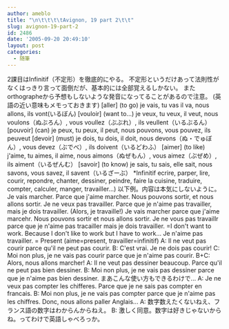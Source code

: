 ```yaml
---
author: ameblo
title: "\n\t\t\t\tAvignon, 19 part 2\t\t"
slug: avignon-19-part-2
id: 2486
date: '2005-09-20 20:49:10'
layout: post
categories:
  - 随筆
---
```


2課目はInfinitif（不定形）を徹底的にやる。 不定形というだけあって法則性がなくはっきり言って面倒だが、基本的には全部覚えるしかない。 またorthographeから予想もしないような発音になってることがあるので注意。 (英語の近い意味もメモっておきます) [aller] (to go) je vais, tu vas il va, nous allons, ils vont(いるぼん) [vouloir] (want to...) je veux, tu veux, il veut, nous voulons（ぬぶろん）, vous voullez（ぶぶれ）, ils veullent（いるぶるん） [pouvoir] (can) je peux, tu peux, il peut, nous pouvons, vous pouvez, ils peuveut [devoir] (must) je dois, tu dois, il doit, nous devons（ぬ・でゅぼん）, vous devez（ぶでべ）, ils doivent（いるどわふ） [aimer] (to like) j'aime, tu aimes, il aime, nous aimons（ぬぜもん）, vous aimez（ぶぜめ）, ils aiment（いるぜんむ） [savoir] (to know) je sais, tu sais, elle sait, nous savons, vous savez, il savent（いるざーぶ） *Infinitif ecrire, parper, lire, courir, repondre, chanter, dessiner, peindre, faire la cuisine, traduire, compter, calculer, manger, travailler...) 以下例。内容は本気にしないように。 Je vais marcher. Parce que j'aime marcher. Nous pouvons sortir, et nous allons sortir. Je ne veux pas travailler. Parce que je n'aime pas travailler, mais je dois travailler. (Alors, je travaille!) Je vais marcher parce que j'aime marcehr. Nous pouvons sortir et nous allons sortir. Je ne vous pas travaillr parce que je n'aime pas tracailler mais je dois travailler. =I don't want to work. Because I don't like to work but I have to work... Je n'aime pas travailler. = Present (aime=present, travailler=infinitif) A: Il ne veut pas courir parce qu'il ne peut pas courir. B: C'est vrai. Je ne dois pas courir! C: Moi non plus, je ne vais pas courir parce que je n'aime pas courir. B+C: Alors, nous allons marcher! A: Il ne veut pas dessiner beaucoup. Parce qu'il ne peut pas bien dessiner. B: Moi non plus, je ne vais pas dessiner parce que je n'aime pas bien dessiner. まあこんな使い方もできるわけで... A: Je ne veux pas compter les chifferes. Parce que je ne sais pas compter en francais. B: Moi non plus, je ne vais pas compter parce que je n'aime pas les chiffres. Donc, nous allons paller Anglais... A: 数字数えたくないねえ、フランス語の数字はわからんからねえ。 B: 激しく同意。数字は好きじゃないからね。ってわけで英語しゃべろっか。